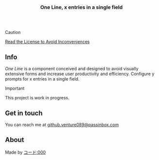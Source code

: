 <div align="center">
  <h3>One Line, x entries in a single field</h3>
</div>
<br><br>

> [!CAUTION]
> [Read the License to Avoid Inconveniences](https://github.com/kodo000/one-line?tab=License-1-ov-file)

## Info
*One Line* is a component conceived and designed to avoid visually extensive forms and increase user productivity and efficiency.
Configure y prompts for x entries in a single field.

> [!IMPORTANT]
> This project is work in progress.

## Get in touch
You can reach me at github.venture089@passinbox.com

## About
Made by [コード:000](https://github.com/kodo000)
